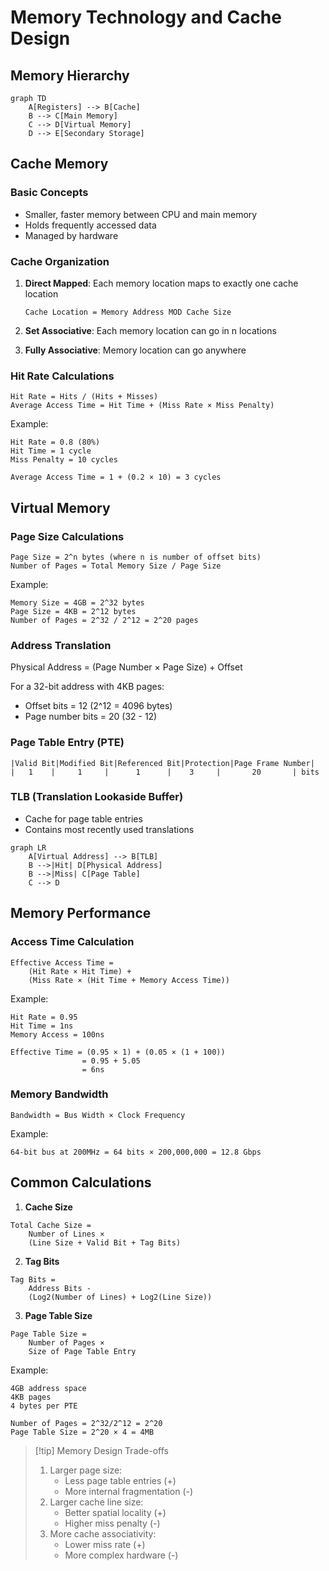 # Memory Technology and Cache Design

## Memory Hierarchy

```mermaid
graph TD
    A[Registers] --> B[Cache]
    B --> C[Main Memory]
    C --> D[Virtual Memory]
    D --> E[Secondary Storage]
```

## Cache Memory

### Basic Concepts

- Smaller, faster memory between CPU and main memory
- Holds frequently accessed data
- Managed by hardware

### Cache Organization

1. **Direct Mapped**: Each memory location maps to exactly one cache location

   ```
   Cache Location = Memory Address MOD Cache Size
   ```

2. **Set Associative**: Each memory location can go in n locations
3. **Fully Associative**: Memory location can go anywhere

### Hit Rate Calculations

```
Hit Rate = Hits / (Hits + Misses)
Average Access Time = Hit Time + (Miss Rate × Miss Penalty)
```

Example:

```
Hit Rate = 0.8 (80%)
Hit Time = 1 cycle
Miss Penalty = 10 cycles

Average Access Time = 1 + (0.2 × 10) = 3 cycles
```

## Virtual Memory

### Page Size Calculations

```
Page Size = 2^n bytes (where n is number of offset bits)
Number of Pages = Total Memory Size / Page Size
```

Example:

```
Memory Size = 4GB = 2^32 bytes
Page Size = 4KB = 2^12 bytes
Number of Pages = 2^32 / 2^12 = 2^20 pages
```

### Address Translation

Physical Address = (Page Number × Page Size) + Offset

For a 32-bit address with 4KB pages:

- Offset bits = 12 (2^12 = 4096 bytes)
- Page number bits = 20 (32 - 12)

### Page Table Entry (PTE)

```
|Valid Bit|Modified Bit|Referenced Bit|Protection|Page Frame Number|
|   1    |     1     |      1      |    3     |       20       | bits
```

### TLB (Translation Lookaside Buffer)

- Cache for page table entries
- Contains most recently used translations

```mermaid
graph LR
    A[Virtual Address] --> B[TLB]
    B -->|Hit| D[Physical Address]
    B -->|Miss| C[Page Table]
    C --> D
```

## Memory Performance

### Access Time Calculation

```
Effective Access Time =
    (Hit Rate × Hit Time) +
    (Miss Rate × (Hit Time + Memory Access Time))
```

Example:

```
Hit Rate = 0.95
Hit Time = 1ns
Memory Access = 100ns

Effective Time = (0.95 × 1) + (0.05 × (1 + 100))
                = 0.95 + 5.05
                = 6ns
```

### Memory Bandwidth

```
Bandwidth = Bus Width × Clock Frequency
```

Example:

```
64-bit bus at 200MHz = 64 bits × 200,000,000 = 12.8 Gbps
```

## Common Calculations

1. **Cache Size**

```
Total Cache Size =
    Number of Lines ×
    (Line Size + Valid Bit + Tag Bits)
```

2. **Tag Bits**

```
Tag Bits =
    Address Bits -
    (Log2(Number of Lines) + Log2(Line Size))
```

3. **Page Table Size**

```
Page Table Size =
    Number of Pages ×
    Size of Page Table Entry
```

Example:

```
4GB address space
4KB pages
4 bytes per PTE

Number of Pages = 2^32/2^12 = 2^20
Page Table Size = 2^20 × 4 = 4MB
```

> [!tip] Memory Design Trade-offs
>
> 1. Larger page size:
>    - Less page table entries (+)
>    - More internal fragmentation (-)
> 2. Larger cache line size:
>    - Better spatial locality (+)
>    - Higher miss penalty (-)
> 3. More cache associativity:
>    - Lower miss rate (+)
>    - More complex hardware (-)
